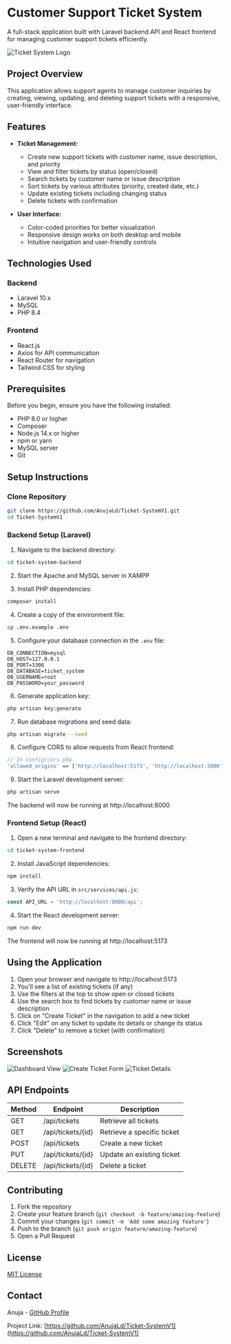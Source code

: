 # Customer Support Ticket System

A full-stack application built with Laravel backend API and React frontend for managing customer support tickets efficiently.

![Ticket System Logo](path/to/logo.png) <!-- You can add your logo image here -->

## Project Overview

This application allows support agents to manage customer inquiries by creating, viewing, updating, and deleting support tickets with a responsive, user-friendly interface.

## Features

- **Ticket Management:**
  - Create new support tickets with customer name, issue description, and priority
  - View and filter tickets by status (open/closed)
  - Search tickets by customer name or issue description
  - Sort tickets by various attributes (priority, created date, etc.)
  - Update existing tickets including changing status
  - Delete tickets with confirmation

- **User Interface:**
  - Color-coded priorities for better visualization
  - Responsive design works on both desktop and mobile
  - Intuitive navigation and user-friendly controls

## Technologies Used

### Backend
- Laravel 10.x
- MySQL
- PHP 8.4

### Frontend
- React.js
- Axios for API communication
- React Router for navigation
- Tailwind CSS for styling

## Prerequisites

Before you begin, ensure you have the following installed:
- PHP 8.0 or higher
- Composer
- Node.js 14.x or higher
- npm or yarn
- MySQL server
- Git

## Setup Instructions

### Clone Repository

```bash
git clone https://github.com/AnujaLd/Ticket-SystemV1.git
cd Ticket-SystemV1
```

### Backend Setup (Laravel)

1. Navigate to the backend directory:
```bash
cd ticket-system-backend
```

2. Start the Apache and MySQL server in XAMPP

3. Install PHP dependencies:
```bash
composer install
```

4. Create a copy of the environment file:
```bash
cp .env.example .env
```

5. Configure your database connection in the `.env` file:
```
DB_CONNECTION=mysql
DB_HOST=127.0.0.1
DB_PORT=3306
DB_DATABASE=ticket_system
DB_USERNAME=root
DB_PASSWORD=your_password
```

6. Generate application key:
```bash
php artisan key:generate
```

7. Run database migrations and seed data:
```bash
php artisan migrate --seed
```

8. Configure CORS to allow requests from React frontend:
```php
// In config/cors.php
'allowed_origins' => ['http://localhost:5173', 'http://localhost:3000'],
```

9. Start the Laravel development server:
```bash
php artisan serve
```

The backend will now be running at http://localhost:8000

### Frontend Setup (React)

1. Open a new terminal and navigate to the frontend directory:
```bash
cd ticket-system-frontend
```

2. Install JavaScript dependencies:
```bash
npm install
```

3. Verify the API URL in `src/services/api.js`:
```javascript
const API_URL = 'http://localhost:8000/api';
```

4. Start the React development server:
```bash
npm run dev
```

The frontend will now be running at http://localhost:5173

## Using the Application

1. Open your browser and navigate to http://localhost:5173
2. You'll see a list of existing tickets (if any)
3. Use the filters at the top to show open or closed tickets
4. Use the search box to find tickets by customer name or issue description
5. Click on "Create Ticket" in the navigation to add a new ticket
6. Click "Edit" on any ticket to update its details or change its status
7. Click "Delete" to remove a ticket (with confirmation)

## Screenshots

<!-- Add screenshots of your application here -->
![Dashboard View](path/to/dashboard-screenshot.png)
![Create Ticket Form](path/to/create-ticket-screenshot.png)
![Ticket Details](path/to/ticket-details-screenshot.png)

## API Endpoints

| Method | Endpoint | Description |
|--------|----------|-------------|
| GET    | /api/tickets | Retrieve all tickets |
| GET    | /api/tickets/{id} | Retrieve a specific ticket |
| POST   | /api/tickets | Create a new ticket |
| PUT    | /api/tickets/{id} | Update an existing ticket |
| DELETE | /api/tickets/{id} | Delete a ticket |

## Contributing

1. Fork the repository
2. Create your feature branch (`git checkout -b feature/amazing-feature`)
3. Commit your changes (`git commit -m 'Add some amazing feature'`)
4. Push to the branch (`git push origin feature/amazing-feature`)
5. Open a Pull Request

## License

[MIT License](LICENSE) <!-- You can add your license information here -->

## Contact

Anuja - [GitHub Profile](https://github.com/AnujaLd)

Project Link: [https://github.com/AnujaLd/Ticket-SystemV1](https://github.com/AnujaLd/Ticket-SystemV1)
